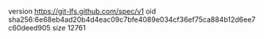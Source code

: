 version https://git-lfs.github.com/spec/v1
oid sha256:6e68eb4ad20b4d4eac09c7bfe4089e034cf36ef75ca884b12d6ee7c60deed905
size 12761
